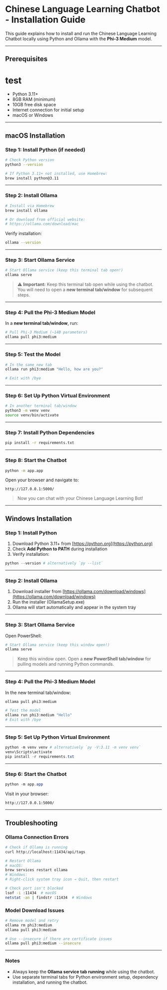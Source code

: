 # Chinese Language Learning Chatbot - Installation Guide

This guide explains how to install and run the Chinese Language Learning Chatbot locally using Python and Ollama with the **Phi-3 Medium** model.

---

## Prerequisites


# test 

- Python 3.11+
- 8GB RAM (minimum)
- 10GB free disk space
- Internet connection for initial setup
- macOS or Windows

---

## macOS Installation

### Step 1: Install Python (if needed)

```bash
# Check Python version
python3 --version

# If Python 3.11+ not installed, use Homebrew:
brew install python@3.11
````

---

### Step 2: Install Ollama

```bash
# Install via Homebrew
brew install ollama

# Or download from official website:
# https://ollama.com/download/mac
```

Verify installation:

```bash
ollama --version
```

---

### Step 3: Start Ollama Service

```bash
# Start Ollama service (keep this terminal tab open!)
ollama serve
```

> ⚠️ **Important:** Keep this terminal tab open while using the chatbot.
> You will need to open a **new terminal tab/window** for subsequent steps.

---

### Step 4: Pull the Phi-3 Medium Model

In a **new terminal tab/window**, run:

```bash
# Pull Phi-3 Medium (~14B parameters)
ollama pull phi3:medium
```

---

### Step 5: Test the Model

```bash
# In the same new tab
ollama run phi3:medium "Hello, how are you?"

# Exit with /bye
```

---

### Step 6: Set Up Python Virtual Environment

```bash
# In another terminal tab/window
python3 -m venv venv
source venv/bin/activate
```

---

### Step 7: Install Python Dependencies

```bash
pip install -r requirements.txt
```

---

### Step 8: Start the Chatbot

```bash
python -m app.app
```

Open your browser and navigate to:

```
http://127.0.0.1:5000/
```

> Now you can chat with your Chinese Language Learning Bot!

---

## Windows Installation

### Step 1: Install Python

1. Download Python 3.11+ from [https://python.org](https://python.org)
2. Check **Add Python to PATH** during installation
3. Verify installation:

```powershell
python --version # alternatively `py --list`
```

---

### Step 2: Install Ollama

1. Download installer from [https://ollama.com/download/windows](https://ollama.com/download/windows)
2. Run the installer (OllamaSetup.exe)
3. Ollama will start automatically and appear in the system tray

---

### Step 3: Start Ollama Service

Open PowerShell:

```powershell
# Start Ollama service (keep this window open!)
ollama serve
```

> Keep this window open. Open a **new PowerShell tab/window** for pulling models and running Python commands.

---

### Step 4: Pull the Phi-3 Medium Model

In the new terminal tab/window:

```powershell
ollama pull phi3:medium

# Test the model
ollama run phi3:medium "Hello"
# Exit with /bye
```

---

### Step 5: Set Up Python Virtual Environment

```powershell
python -m venv venv # alternatively `py -V:3.11 -m venv venv`
venv\Scripts\activate
pip install -r requirements.txt
```

---

### Step 6: Start the Chatbot

```powershell
python -m app.app
```

Visit in your browser:

```
http://127.0.0.1:5000/
```

---

## Troubleshooting

### Ollama Connection Errors

```bash
# Check if Ollama is running
curl http://localhost:11434/api/tags

# Restart Ollama
# macOS:
brew services restart ollama
# Windows:
# Right-click system tray icon → Quit, then restart

# Check port isn't blocked
lsof -i :11434  # macOS
netstat -an | findstr :11434  # Windows
```

### Model Download Issues

```bash
# Remove model and retry
ollama rm phi3:medium
ollama pull phi3:medium

# Use --insecure if there are certificate issues
ollama pull phi3:medium --insecure
```

---

### Notes

* Always keep the **Ollama service tab running** while using the chatbot.
* Use separate terminal tabs for Python environment setup, dependency installation, and running the chatbot.
